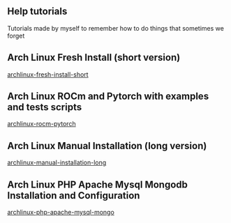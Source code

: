 ## Help tutorials
Tutorials made by myself to remember how to do things that sometimes we forget

## Arch Linux Fresh Install (short version)
[archlinux-fresh-install-short](README-arch-linux-short-fresh-install.md)

## Arch Linux ROCm and Pytorch with examples and tests scripts
[archlinux-rocm-pytorch](https://github.com/maiserjalves/helper-tutorials/blob/main/README-rocm-pytorch-archlinux-latest-opencl.md)

## Arch Linux Manual Installation (long version)
[archlinux-manual-installation-long](README-arch-linux-manual-installation.md)

## Arch Linux PHP Apache Mysql Mongodb Installation and Configuration
[archlinux-php-apache-mysql-mongo](README-arch-linux-php-apache-mysql-mongo.md)



